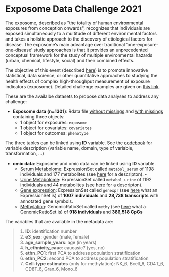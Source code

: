 # Exposome Data Challenge 2021

The exposome, described as "the totality of human environmental exposures from conception onwards", recognizes that individuals are exposed simultaneously to a multitude of different environmental factors and takes a holistic approach to the discovery of etiological factors for disease. The exposome’s main advantage over traditional ‘one-exposure-one-disease’ study approaches is that it provides an unprecedented conceptual framework for the study of multiple environmental hazards (urban, chemical, lifestyle, social) and their combined effects.

The objective of this event (described [here](https://www.isglobal.org/-/exposome-data-analysis-challenge)) is to promote innovative statistical, data science, or other quantitative approaches to studying the health effects of complex high-throughput measurement of exposure indicators (exposome). Detailed challenge examples are given on [this link](https://docs.google.com/document/d/1ul3v-sIniLuTjFB1F1CrFQIX8mrEXVnvSzOF7BCOnpQ/edit). 

These are the availalbe datasets to propose data analyses to address any challenge:

- **Exposome data (n=1301)**:  Rdata file [without missings](https://github.com/isglobal-brge/brgedata/blob/master/data/ExposomeDataChallenge2021/exposome.RData) and [with missings](https://github.com/isglobal-brge/brgedata/blob/master/data/ExposomeDataChallenge2021/exposome_NA.RData) containing three objects:
     - 1 object for exposures: `exposome`
     - 1 object for covariates: `covariates`
     - 1 object for outcomes: `phenotype`

The three tables can be linked using **ID** variable. See the [codebook](https://github.com/isglobal-brge/brgedata/blob/master/data/ExposomeDataChallenge2021/codebook.xlsx) for variable description (variable name, domain, type of variable, transformation, ...)


- **omic data**: Exposome and omic data can be linked using **ID** variable. 
     - [Serum Metabolome](https://github.com/isglobal-brge/brgedata/blob/master/data/ExposomeDataChallenge2021/metabol_serum.RData): ExpressionSet called `metabol_serum` of 1198 individuals and 177 metabolites (see [here](https://github.com/isglobal-brge/brgedata/blob/master/data/ExposomeDataChallenge2021/HELIX_serum_metabol_report_IC_v4_APS_2017_04_06.pdf) for a descripton).      - 
     - [Urine Metabolome](https://github.com/isglobal-brge/brgedata/blob/master/data/ExposomeDataChallenge2021/metabol_urine.RData): ExpressionSet called `metabol_urine` of 1192 individuals and 44 metabolites (see [here](https://github.com/isglobal-brge/brgedata/blob/master/data/ExposomeDataChallenge2021/HELIX_urine_metabol_report_IC_v3_CHL_2017_01_26.pdf) for a descripton). 
     - [Gene expression](https://figshare.com/s/571c8cff7acf5167f343): ExpressionSet called `genexpr`  (see [here](https://isglobal-brge.github.io/Master_Bioinformatics/bioconductor.html#expressionset) what an ExpressionSet is) of **1007 individuals** and **28,738 transcripts** with annotated gene symbols. 
     - [Methylation](https://figshare.com/s/46e6a1d66ff135bb15c8): GenomicRatioSet called `methy` (see [here](https://www.rdocumentation.org/packages/minfi/versions/1.18.4/topics/GenomicRatioSet-class) what a GenomicRatioSet is) of **918 individuals** and **386,518 CpGs**

The variables that are available in the metadata are:

> 1. **ID**: identification number
> 2. **e3_sex**: gender (male, female)
> 3. **age_sample_years**: age (in years)
> 4. **h_ethnicity_cauc**: caucasic? (yes, no)
> 5. **ethn_PC1**: first PCA to address population stratification
> 6. **ethn_PC2**: second PCA to address population stratification
> 7. **Cell-type estimates** (only for methylation): NK_6, Bcell_6, CD4T_6, CD8T_6, Gran_6, Mono_6
 



